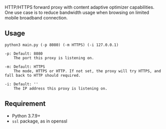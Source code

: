 
HTTP/HTTPS forward proxy with content adaptive optimizer capabilities.
One use case is to reduce bandwidth usage when browsing on limited mobile broadband connection.

Usage
------

    python3 main.py (-p 8080) (-m HTTPS) (-i 127.0.0.1)
    
    -p: Default: 8080
        The port this proxy is listening on.
    
    -m: Default: HTTPS
        The mode, HTTPS or HTTP. If not set, the proxy will try HTTPS, and fall back to HTTP should required.
    
    -i: Default: ''
        The IP address this proxy is listening on.


Requirement
------

- Python 3.7.9+
- ```ssl``` package, as in openssl




